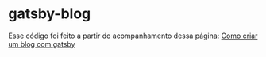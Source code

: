 # gatsby-blog

Esse código foi feito a partir do acompanhamento dessa página: [Como criar um blog com gatsby](https://www.joaopedro.cc/)
